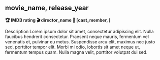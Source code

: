 ## movie_name, release_year
**:trophy: IMDB rating :clapper: director_name :star2: [cast_member, ]**

Description Lorem ipsum dolor sit amet, consectetur adipiscing elit. Nulla faucibus hendrerit consectetur. Praesent neque mauris, fermentum vel venenatis et, pulvinar eu metus. Suspendisse arcu elit, maximus nec justo sed, porttitor tempor elit. Morbi mi odio, lobortis sit amet neque ut, fermentum tempus quam. Nulla magna velit, porttitor volutpat dui sed.
